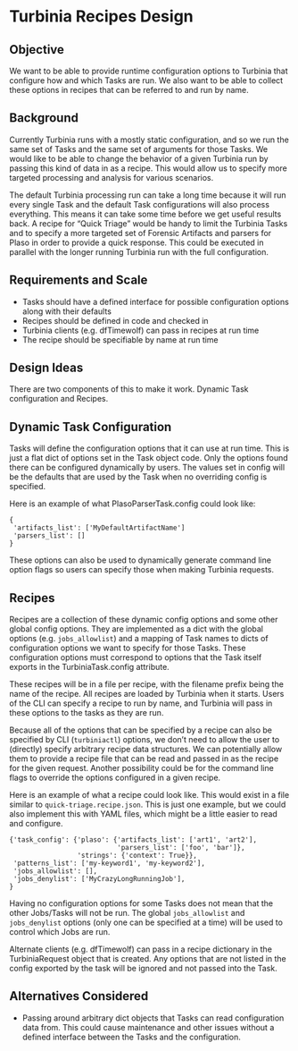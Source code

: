 # Turbinia Recipes Design

## Objective

We want to be able to provide runtime configuration options to Turbinia that
configure how and which Tasks are run. We also want to be able to collect these
options in recipes that can be referred to and run by name.

## Background

Currently Turbinia runs with a mostly static configuration, and so we run the
same set of Tasks and the same set of arguments for those Tasks. We would like
to be able to change the behavior of a given Turbinia run by passing this kind
of data in as a recipe. This would allow us to specify more targeted processing
and analysis for various scenarios.

The default Turbinia processing run can take a long time because it will run
every single Task and the default Task configurations will also process
everything. This means it can take some time before we get useful results back.
A recipe for “Quick Triage” would be handy to limit the Turbinia Tasks and to
specify a more targeted set of Forensic Artifacts and parsers for Plaso in order
to provide a quick response. This could be executed in parallel with the longer
running Turbinia run with the full configuration.

## Requirements and Scale

*   Tasks should have a defined interface for possible configuration options
    along with their defaults
*   Recipes should be defined in code and checked in
*   Turbinia clients (e.g. dfTimewolf) can pass in recipes at run time
*   The recipe should be specifiable by name at run time

## Design Ideas

There are two components of this to make it work. Dynamic Task configuration and
Recipes.

## Dynamic Task Configuration

Tasks will define the configuration options that it can use at run time. This is
just a flat dict of options set in the Task object code. Only the options found
there can be configured dynamically by users. The values set in config will be
the defaults that are used by the Task when no overriding config is specified.

Here is an example of what PlasoParserTask.config could look like:

```
{
 'artifacts_list': ['MyDefaultArtifactName']
 'parsers_list': []
}
```

These options can also be used to dynamically generate command line option flags
so users can specify those when making Turbinia requests.

## Recipes

Recipes are a collection of these dynamic config options and some other global
config options. They are implemented as a dict with the global options (e.g.
`jobs_allowlist`) and a mapping of Task names to dicts of configuration options
we want to specify for those Tasks. These configuration options must correspond
to options that the Task itself exports in the TurbiniaTask.config attribute.

These recipes will be in a file per recipe, with the filename prefix being the
name of the recipe. All recipes are loaded by Turbinia when it starts. Users of
the CLI can specify a recipe to run by name, and Turbinia will pass in these
options to the tasks as they are run.

Because all of the options that can be specified by a recipe can also be
specified by CLI (`turbiniactl`) options, we don’t need to allow the user to
(directly) specify arbitrary recipe data structures. We can potentially allow
them to provide a recipe file that can be read and passed in as the recipe for
the given request. Another possibility could be for the command line flags to
override the options configured in a given recipe.

Here is an example of what a recipe could look like. This would exist in a file
similar to `quick-triage.recipe.json`. This is just one example, but we could
also implement this with YAML files, which might be a little easier to read and
configure.

```
{'task_config': {'plaso': {'artifacts_list': ['art1', 'art2'],
                           'parsers_list': ['foo', 'bar']},
                 'strings': {'context': True}},
 'patterns_list': ['my-keyword1', 'my-keyword2'],
 'jobs_allowlist': [],
 'jobs_denylist': ['MyCrazyLongRunningJob'],
}
```

Having no configuration options for some Tasks does not mean that the other
Jobs/Tasks will not be run. The global `jobs_allowlist` and `jobs_denylist`
options (only one can be specified at a time) will be used to control which Jobs
are run.

Alternate clients (e.g. dfTimewolf) can pass in a recipe dictionary in the
TurbiniaRequest object that is created. Any options that are not listed in the
config exported by the task will be ignored and not passed into the Task.

## Alternatives Considered

*   Passing around arbitrary dict objects that Tasks can read configuration data
    from. This could cause maintenance and other issues without a defined
    interface between the Tasks and the configuration.
